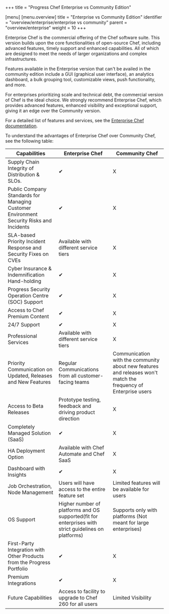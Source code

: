 +++
title = "Progress Chef Enterprise vs Community Edition"


[menu]
  [menu.overview]
    title = "Enterprise vs Community Edition"
    identifier = "overview/enterprise/enterprise vs community"
    parent = "overview/enterprise"
    weight = 10
+++

Enterprise Chef is the commercial offering of the Chef software suite. This version builds upon the core functionalities of open-source Chef, including advanced features, timely support and enhanced capabilities. All of which are designed to meet the needs of larger organizations and complex infrastructures.

Features available in the Enterprise version that can't be availed in the community edition include a GUI (graphical user interface), an analytics dashboard, a bulk grouping tool, customizable views, push functionality, and more.

For enterprises prioritizing scale and technical debt, the commercial version of Chef is the ideal choice. We strongly recommend Enterprise Chef, which provides advanced features, enhanced visibility and exceptional support, giving it an edge over the Community version.

For a detailed list of features and services, see the [Enterprise Chef documentation](/enterprise_chef).

To understand the advantages of Enterprise Chef over Community Chef, see the following table:

| Capabilities  | Enterprise Chef | Community Chef  |
| ------------- | --------------- | --------------- |
| Supply Chain Integrity of Distribution & SLOs.  | &#x2714; | X |
| Public Company Standards for Managing Customer Environment Security Risks and Incidents  | &#x2714; | X |
| SLA-based Priority Incident Response and Security Fixes on CVEs | Available with different service tiers  | X |
| Cyber Insurance & Indemnification Hand-holding | &#x2714; | X |
| Progress Security Operation Centre (SOC) Support | &#x2714; | X |
| Access to Chef Premium Content | &#x2714; | X |
| 24/7 Support | &#x2714; | X |
| Professional Services | Available with different service tiers | X |
| Priority Communication on Updated, Releases and New Features  | Regular Communications from all customer-facing teams | Communication with the community about new features and releases won't match the frequency of Enterprise users |
| Access to Beta Releases | Prototype testing, feedback and driving product direction | X |
| Completely Managed Solution (SaaS)  | &#x2714; | X |
| HA Deployment Option | Available with Chef Automate and Chef SaaS  | X |
| Dashboard with Insights | &#x2714; | X |
| Job Orchestration, Node Management  | Users will have access to the entire feature set | Limited features will be available for users |
| OS Support  | Higher number of platforms and OS supported(fit for enterprises with strict guidelines on platforms)  | Supports only with platforms (Not meant for large enterprises) |
| First-Party Integration with Other Products from the Progress Portfolio | &#x2714; | X |
| Premium Integrations  | &#x2714; | X |
| Future Capabilities | Access to facility to upgrade to Chef 260 for all users | Limited Visibility  |
